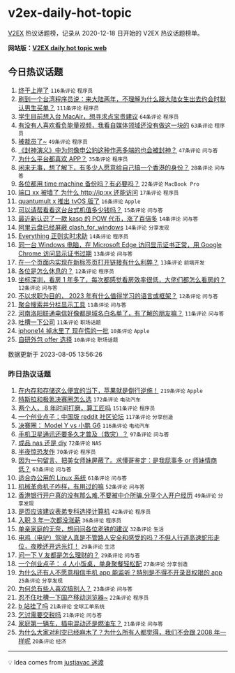 # v2ex-daily-hot-topic

[V2EX](https://www.v2ex.com/) 热议话题榜，记录从 2020-12-18 日开始的 V2EX 热议话题榜单。

**网站版：[V2EX daily hot topic web](https://boojack.github.io/v2ex-daily-hot-topic-web/)**

## 今日热议话题

<!-- TODAY BEGIN -->

1. [终于上岸了](https://www.v2ex.com/t/962626) `116条评论` `程序员`
1. [刷到一个台湾程序员说：来大陆两年，不理解为什么跟大陆女生出去约会时默认男生买单？](https://www.v2ex.com/t/962567) `111条评论` `程序员`
1. [学生目前想入台 MacAir，想寻求点宝贵建议](https://www.v2ex.com/t/962617) `64条评论` `程序员`
1. [有没有人喜欢看负能量视频，我看自媒体领域还没有做这一块的](https://www.v2ex.com/t/962575) `63条评论` `程序员`
1. [被裁员了~](https://www.v2ex.com/t/962616) `49条评论` `程序员`
1. [《封神演义》中为何像申公豹这种作恶多端的也会被封神？](https://www.v2ex.com/t/962560) `47条评论` `问与答`
1. [为什么平台都喜欢 APP？](https://www.v2ex.com/t/962608) `35条评论` `程序员`
1. [闲来无事，想了解下，有多少人愿意给自己搞一个香港的身份？](https://www.v2ex.com/t/962643) `28条评论` `问与答`
1. [各位都用 time machine 备份吗？有必要吗？](https://www.v2ex.com/t/962591) `22条评论` `MacBook Pro`
1. [端口 xx 被墙了 为什么 http://ip:xx 还能访问](https://www.v2ex.com/t/962585) `17条评论` `程序员`
1. [quantumult x 推出 tvOS 版了](https://www.v2ex.com/t/962573) `16条评论` `Apple`
1. [可以请帮看看这台台式机值多少钱吗？](https://www.v2ex.com/t/962574) `15条评论` `问与答`
1. [最近新认识了一款 kasp 的 POW 代币，涨了百倍多](https://www.v2ex.com/t/962649) `14条评论` `问与答`
1. [阿里云盘已经屏蔽 clash_for_windows](https://www.v2ex.com/t/962640) `14条评论` `分享发现`
1. [Everything 正则实时求助](https://www.v2ex.com/t/962604) `14条评论` `程序员`
1. [同一台 Windows 电脑，在 Microsoft Edge 访问显示证书正常，用 Google Chrome 访问显示证书过期](https://www.v2ex.com/t/962581) `13条评论` `问与答`
1. [在一个页面内实现在新标签页打开链接有什么利弊？](https://www.v2ex.com/t/962566) `13条评论` `前端开发`
1. [各位是怎么休息的？](https://www.v2ex.com/t/962642) `12条评论` `程序员`
1. [坐标深圳，看房 1 年多了，每次都感觉看房效率很低，大佬们都怎么看房的？](https://www.v2ex.com/t/962625) `12条评论` `问与答`
1. [不以求职为目的， 2023 年有什么值得学习的语言或框架？](https://www.v2ex.com/t/962590) `12条评论` `问与答`
1. [聚合搜索并分栏显示工具](https://www.v2ex.com/t/962582) `11条评论` `问与答`
1. [河南洛阳联通电信好像都是域名白名单了，有了解的朋友嘛？](https://www.v2ex.com/t/962578) `11条评论` `问与答`
1. [吐槽一下公司](https://www.v2ex.com/t/962568) `11条评论` `职场话题`
1. [iphone14 掉水里了 现在慌的一批](https://www.v2ex.com/t/962666) `10条评论` `Apple`
1. [自研外包 offer 选择](https://www.v2ex.com/t/962623) `10条评论` `职场话题`

数据更新于 2023-08-05 13:56:26

<!-- TODAY END -->

### 昨日热议话题

<!-- YESTERDAY BEGIN -->

1. [在内存和存储这么便宜的当下，苹果就是倒行逆施！](https://www.v2ex.com/t/962285) `219条评论` `Apple`
1. [特斯拉和极氪决赛圈怎么选](https://www.v2ex.com/t/962282) `172条评论` `电动汽车`
1. [两个人， 8 年时间打磨，算工匠吗](https://www.v2ex.com/t/962266) `151条评论` `程序员`
1. [一个创业点子：中国版 reddit 社区论坛](https://www.v2ex.com/t/962416) `117条评论` `分享创造`
1. [决赛圈： Model Y vs 小鹏 G6](https://www.v2ex.com/t/962370) `116条评论` `电动汽车`
1. [手机卫星通讯还要多久才普及（救灾）？](https://www.v2ex.com/t/962326) `97条评论` `问与答`
1. [成品 nas 还是 diy](https://www.v2ex.com/t/962383) `72条评论` `NAS`
1. [半夜惊恐发作](https://www.v2ex.com/t/962390) `70条评论` `程序员`
1. [因为一句留言、把美女师妹屏蔽了。求懂哥鉴定：是我屁事多 or 师妹情商低？](https://www.v2ex.com/t/962296) `63条评论` `问与答`
1. [适合办公用的 Linux 系统](https://www.v2ex.com/t/962267) `61条评论` `问与答`
1. [机械革命机子咋样，有用过的嘛](https://www.v2ex.com/t/962263) `52条评论` `问与答`
1. [香港银行开户真的没有那么难,不要被中介所骗,分享个人开户经历](https://www.v2ex.com/t/962340) `49条评论` `分享发现`
1. [是否应该建议表弟专科选择计算机](https://www.v2ex.com/t/962423) `42条评论` `程序员`
1. [入职 3 年一次都没涨薪](https://www.v2ex.com/t/962465) `36条评论` `程序员`
1. [单亲家庭的无奈，想问问各位老铁的建议](https://www.v2ex.com/t/962464) `32条评论` `生活`
1. [电鸡（电驴）驾驶人真是不管路人安全和感受的吗？不但人行道高速蛇形走位，夜晚还开远光灯！](https://www.v2ex.com/t/962432) `29条评论` `生活`
1. [问一下 V 友都是怎么理财的？](https://www.v2ex.com/t/962386) `29条评论` `问与答`
1. [一个创业点子： 4 人小饭桌，单身聚餐轻松配](https://www.v2ex.com/t/962404) `27条评论` `分享创造`
1. [为什么还有人不愿意相信手机 app 能监听？特别是不得不开录音权限的 app](https://www.v2ex.com/t/962546) `25条评论` `分享发现`
1. [为何总有些人喜欢搞别人？](https://www.v2ex.com/t/962441) `23条评论` `问与答`
1. [忍不住吐槽一下国产移动浏览器~](https://www.v2ex.com/t/962440) `22条评论` `程序员`
1. [b 站挂了吗](https://www.v2ex.com/t/962515) `21条评论` `全球工单系统`
1. [乞讨需要交税吗](https://www.v2ex.com/t/962473) `21条评论` `问与答`
1. [家庭第一辆车，插电混动还是燃油车？](https://www.v2ex.com/t/962380) `21条评论` `问与答`
1. [为什么大家对利空已经麻木了？为什么所有人都觉得，我们不会跟 2008 年一样呢](https://www.v2ex.com/t/962525) `20条评论` `经济`

<!-- YESTERDAY END -->

---

💡 Idea comes from [justjavac 迷渡](https://github.com/justjavac/)
